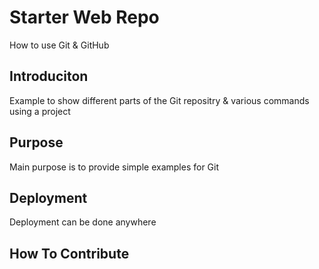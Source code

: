 # Starter Web Repo

How to use Git & GitHub

## Introduciton

Example to show different parts of the Git repositry & various commands using a project

## Purpose

Main purpose is to provide simple examples for Git

## Deployment

Deployment can be done anywhere

## How To Contribute